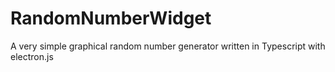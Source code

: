 # RandomNumberWidget
A very simple graphical random number generator written in Typescript with electron.js
